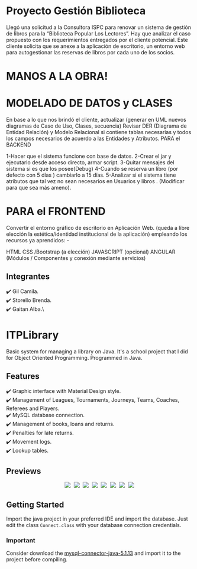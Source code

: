 # Proyecto Gestión Biblioteca 

Llegó una solicitud a la Consultora ISPC para renovar un sistema de gestión de libros para la “Biblioteca Popular Los Lectores”.
Hay que analizar el caso propuesto con los requerimientos entregados por el cliente potencial. Este cliente solicita que se anexe a la aplicación de escritorio, un entorno web para autogestionar las reservas de libros por cada uno de los socios.

# MANOS A LA OBRA!
# MODELADO DE DATOS y CLASES

En base a lo que nos brindó el cliente, actualizar (generar en UML nuevos diagramas de Caso de Uso, Clases, secuencia) 
Revisar DER (Diagrama de Entidad Relación) y Modelo Relacional si contiene tablas necesarias y todos los campos necesarios de acuerdo a las Entidades y Atributos.
PARA el BACKEND

1-Hacer que el sistema funcione con base de datos.
2-Crear el jar y ejecutarlo desde acceso directo, armar script.
3-Quitar mensajes del sistema si es que los posee(Debug)
4-Cuando se reserva un libro (por defecto con 5 días ) cambiarlo a 15 días.
5-Analizar si el sistema tiene atributos que tal vez no sean necesarios en  Usuarios y libros . (Modificar para que sea más ameno).

# PARA el FRONTEND

Convertir el entorno gráfico de escritorio en Aplicación Web. (queda a libre elección la estética/identidad institucional de la aplicación) empleando los recursos ya aprendidos: -

HTML
CSS /Bootstrap (a elección)
JAVASCRIPT (opcional) 
ANGULAR (Módulos / Componentes y conexión mediante servicios)

## Integrantes

✔️  Gil Camila.\
✔️  Storello Brenda.\
✔️  Gaitan Alba.\



# ITPLibrary
Basic system for managing a library on Java. It's a school project that I did for Object Oriented Programming. Programmed in Java.

## Features
✔️ Graphic interface with Material Design style.\
✔️ Management of Leagues, Tournaments, Journeys, Teams, Coaches, Referees and Players.\
✔️ MySQL database connection.\
✔️ Management of books, loans and returns.\
✔️ Penalties for late returns.\
✔️ Movement logs.\
✔️ Lookup tables.

## Previews

<p align="center">
  <kbd>
    <img src="https://i.ibb.co/ngb5Fz1/Imagen1.png"></img>
    <img src="https://i.ibb.co/Fb5jzqD/Imagen2.png"></img>
    <img src="https://i.ibb.co/cDkTQp0/Imagen3.png"></img>
    <img src="https://i.ibb.co/Db7MbL2/Imagen4.png"></img>
    <img src="https://i.ibb.co/hLpVJ3g/Imagen5.png"></img>
    <img src="https://i.ibb.co/3N3H5LZ/Imagen6.png"></img>
    <img src="https://i.ibb.co/3fPvLTG/Imagen7.png"></img>
    <img src="https://i.ibb.co/87fjj12/Imagen8.png"></img>
  </kbd>
</p>

## Getting Started
Import the java project in your preferred IDE and import the database. Just edit the class `Connect.class` with your database connection credentials.

### Important
Consider download the [mysql-connector-java-5.1.13](http://www.java2s.com/Code/JarDownload/mysql/mysql-connector-java-5.1.13.jar.zip) and import it to the project before compiling.

